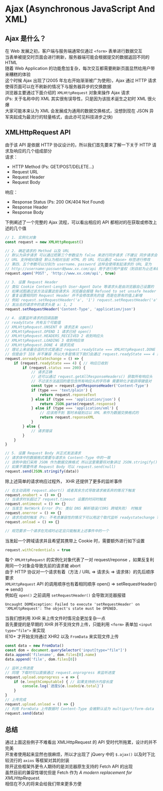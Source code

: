 # Ajax (Asynchronous JavaScript And XML)

## Ajax 是什么？
在 Web 发展之初，客户端与服务端通常仅通过 `<form>` 表单进行数据交互  
当表单被提交时页面会进行刷新，服务器端可能会根据提交的数据返回不同的 HTML  
随着 Web Application 的功能愈加复杂，每次交互都需要刷新页面显然给用户带来糟糕的体验  
这个时候 Ajax 出现了(2005 年左右开始渐渐被广为使用)，Ajax 通过 HTTP 请求使得页面可以在不刷新的情况下与服务器异步的交换数据  
浏览器主要通过下面介绍的 `XMLHttpRequest` 对象来操作 Ajax 请求  
(Ps: 关于名称中的 XML 其实很有误导性，只是因为该技术诞生之初时 XML 很火爆  
大家可能本来认为 XML 会发展成为通用的数据交换格式，没想到现在 JSON 异军突起成为最流行的轻量格式，由此亦可见科技进步之快)

## XMLHttpRequest API
由于该 API 是依据 HTTP 协议设计的，所以我们首先要来了解一下关于 HTTP 请求及响应的几个组成部分  
请求：
* HTTP Method (Ps: GET/POST/DELETE...)
* Request URL
* Request Header
* Request Body

响应：
* Response Status (Ps: 200 OK/404 Not Found)
* Response Header
* Response Body

下例阐述了一个完整的 Ajax 流程，可以看出相应的 API 都相对的在获取或修改上述的几个值
```js
// 1. 实例化对象
const request = new XMLHttpRequest()

// 2. 确定请求的 Method 以及 URL
// 默认为异步请求 可以通过把第三个参数设为 false 来进行同步请求（不建议 同步请求会导致浏览器阻塞）
// URL 支持相对路径 默认为相对当前 HTML 的 URL 可以通过 <base> 标签进行修改
// 第四、五个参数可以分别为 username、password 这样会使得发起请求的 URL 变为
// http://username:password@www.xx.com/api 用于进行用户鉴权（到目前为止还未碰到过这种形式 感觉应该用不到）
request.open('POST', 'http://www.xx.com/api', true)

// 3. 设置 Request Header
// 类似 Cookie Content-Length User-Agent Date 等请求头是由浏览器自己设置的
// 如果试图通过该方法设置这些请求头 浏览器会报错 Refused to set unsafe header "XXX"
// 重复设置相同的 Request Header 并不会修改原先的值 而是在原有的值上新增
// 例如 request.setRequestHeader('a', '1') request.setRequestHeader('a', '2')
// 发出去的请求中的请求头是 a: 1, 2
request.setRequestHeader('Content-Type', 'application/json')

// 4. 设置监听请求的回调函数
// readyState 共有五个可能值
// XMLHttpRequest.UNSENT 0 请求还未 open()
// XMLHttpRequest.OPEND 1 请求已经 open()
// XMLHttpRequest.HEADERS_RECEIVED 2 收到响应头
// XMLHttpRequest.LOADING 3 收到响应体
// XMLHttpRequest.DONE 4 请求完成
// 理论上来说最合适的方式是通过 request.readyState === XMLHttpRequest.DONE 来判断请求是否完成
// 但是由于 IE8 并不兼容 所以大多是情况下我们会通过 request.readyState === 4 来判断
request.onreadystatechange = () => {
	if (request.readyState === 4) { // 响应已收到
		if (request.status === 200) {
			// 请求正确
			// 还可以通过 request.getAllResponseHeaders() 获取所有响应头
			// 不过该方法返回的是包含所有响应头的字符串 需要转化才能获得键值对
			const type = request.getResponseHeader('Content-Type')
			if (type === 'text/plain') {
				return request.reponseText
			} else if (type === 'application/json') {
				return JSON.parse(request.response)
			} else if (type === 'application/xml') {
				// 应该用不到 暂时未碰到过以 XML 来作为数据交换格式的
				return request.reponseXML
			}
		} else {
			// 请求错误
		}
	}
}

// 5. 设置 Request Body 并正式发送请求
// 请求体中的数据格式需要与请求头 Content-Type 中的一致
// 该例中我们采用 JSON 作为数据交换格式 所以这里需要将对象讲过 JSON.stringify() 处理
// 如果不需要传递 Request Body 可以 request.send(null)
request.send(JSON.stringify(data))
```
除上述简单的请求响应过程外， XHR 还提供了更多的监听事件
```js
// 在主动调用 request.abort() 或者其余方式导致请求被丢弃的情况下触发
request.onabort = () => {}
// 当请求时长超过了 request.timeout 设置的时间时触发
request.ontimeout = () => {}
// 当发生 NetWork Error（Ps: 类似 DNS 解析错误/CORS 跨域失败） 时触发
request.onerror = () => {}
// 请求完成时触发（Ps: 不考虑兼容性的情况下可以用这个取代监听 readystatechange ?）
request.onload = () => {}

// 规范要求一个请求在完成时必定且只能触发上述事件中的一个
```

当发起一个跨域请求并且希望其携带上 Cookie 时，需要额外进行如下设置
```js
request.withCredentials = true
```

每个 `XMLHttpRequest` 的实例化对象代表了一对 request/reponse ，如果反复利用同一个对象会导致先前的请求被 abort  
由于 HTTP 协议对一个请求有着（方法 / URL => 请求头 => 请求体）的先后顺序要求  
`XMLHttpRequest` API 的调用顺序也有着相同顺序 open() => setRequestHeader() => send()  
例如在 `open()` 之前调用 `setRequestHeader()` 会导致浏览器报错
```
Uncaught DOMException: Failed to execute 'setRequestHeader' on 'XMLHttpRequest': The object's state must be OPENED.
```

当我们想利用 XHR 来上传文件时情况会更加复杂一点  
首先要提的是早期的 XHR 并不支持文件上传，只能利用 `<form>` 表单加 `<input type="file">` 来实现  
IE10+ 才开始支持通过 XHR2 以及 `FromData` 来实现文件上传
```js
const data = new FromData()
const dom = document.querySelector('input[type="file"]')
data.append('filename', dom.files[0].name)
data.append('file', dom.files[0])

// 监听上传进度
// 同理 下载时可以直接通过 request.onprogress 来监听进度
request.upload.onprogress = e => {
	if (e.lengthComputable) { // 如果支持统计内容长度
		console.log(`进度${e.loaded/e.total}`)
	}
}
// 上传完成
request.upload.onload = () => {}
// 利用 FormData 上传数据时 Content-Type 会被默认设为 multipart/form-data
request.send(data)
```

## 总结
通过上面这些例子不难看出 XMLHttpRequest 的 API 受时代所拖累，设计的并不完美  
开发者使用起来显然也很麻烦，所以才出现了 jQuery 中的 `$.ajax()` 以及时下比较流行的 `axios` 等框架对其的封装  
除开这些框架外更令人期待的是浏览器原生支持的 Fetch API 的出现  
虽然目前的兼容性堪忧但是 Fetch 作为 *A modern replacement for XMLHttpRequest.*  
相信在不久的将来会给我们带来更多方便
